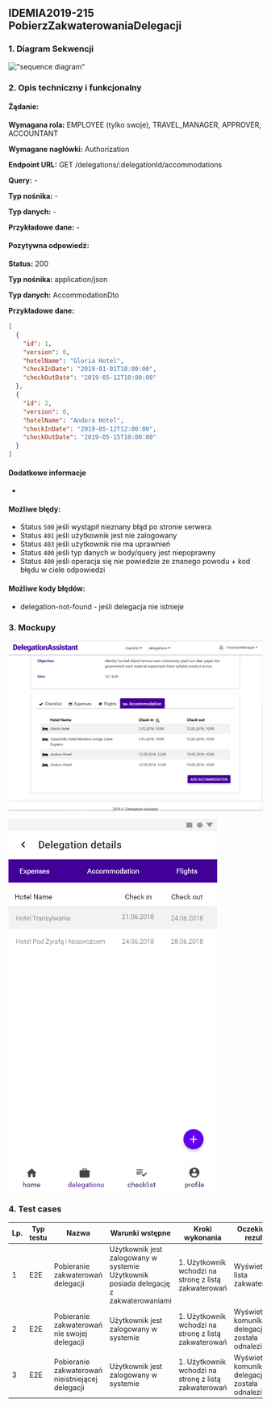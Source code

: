 ## IDEMIA2019-215 PobierzZakwaterowaniaDelegacji

### 1. Diagram Sekwencji

!["sequence diagram"](http://www.plantuml.com/plantuml/svg/XP31IiKm44Nt-OeiTP4VwA8yyO48BaHtxYR99Oos6KscbYh-kyM2MeoyPNA6CtFleIeLdSR1tefdbBS7Uff9KMIcp7J4W4JXaStbmCZg-kr7MV8zoYi7TEzNq0-Re3_e8WGPHubVZtfs8pdP-4sluxdve_bjliEpL5OfIvUWfsKh8ayLDdhJihW--kvbGbbCzEwVJSZAogXjGolu_h169DTlhUqdZohL793Zsled)

### 2. Opis techniczny i funkcjonalny

#### Żądanie:

**Wymagana rola:** EMPLOYEE (tylko swoje), TRAVEL_MANAGER, APPROVER, ACCOUNTANT

**Wymagane nagłówki:** Authorization

**Endpoint URL:** GET /delegations/:delegationId/accommodations

**Query:** -

**Typ nośnika:** -

**Typ danych:** -

**Przykładowe dane:** -

#### Pozytywna odpowiedź:

**Status:** 200

**Typ nośnika:** application/json

**Typ danych:** AccommodationDto

**Przykładowe dane:**

```json
[
  {
    "id": 1,
    "version": 0,
    "hotelName": "Gloria Hotel",
    "checkInDate": "2019-01-01T10:00:00",
    "checkOutDate": "2019-05-12T10:00:00"
  },
  {
    "id": 2,
    "version": 0,
    "hotelName": "Andora Hotel",
    "checkInDate": "2019-05-12T12:00:00",
    "checkOutDate": "2019-05-15T10:00:00"
  }
]
```

#### Dodatkowe informacje

-

#### Możliwe błędy:

- Status `500` jeśli wystąpił nieznany błąd po stronie serwera
- Status `401` jeśli użytkownik jest nie zalogowany
- Status `403` jeśli użytkownik nie ma uprawnień
- Status `400` jeśli typ danych w body/query jest niepoprawny
- Status `400` jeśli operacja się nie powiedzie ze znanego powodu + kod błędu w ciele odpowiedzi

#### Możliwe kody błędów:

- delegation-not-found - jeśli delegacja nie istnieje

### 3. Mockupy

![Browser mockup](./mockupy/Web.png?raw=true "Browser mockup")

![Mobile mockup](./mockupy/Mobile.png?raw=true "Mobile mockup")

### 4. Test cases

| Lp. | Typ testu | Nazwa                                            | Warunki wstępne                                                                          | Kroki wykonania                                      | Oczekiwany rezultat                                          |
| --- | --------- | ------------------------------------------------ | ---------------------------------------------------------------------------------------- | ---------------------------------------------------- | ------------------------------------------------------------ |
| 1   | E2E       | Pobieranie zakwaterowań delegacji                | Użytkownik jest zalogowany w systemie<br>Użytkownik posiada delegację z zakwaterowaniami | 1. Użytkownik wchodzi na stronę z listą zakwaterowań | Wyświetla się lista zakwaterowań                             |
| 2   | E2E       | Pobieranie zakwaterowań nie swojej delegacji     | Użytkownik jest zalogowany w systemie                                                    | 1. Użytkownik wchodzi na stronę z listą zakwaterowań | Wyświetla się komunikat iż delegacja nie została odnaleziona |
| 3   | E2E       | Pobieranie zakwaterowań nieistniejącej delegacji | Użytkownik jest zalogowany w systemie                                                    | 1. Użytkownik wchodzi na stronę z listą zakwaterowań | Wyświetla się komunikat iż delegacja nie została odnaleziona |
